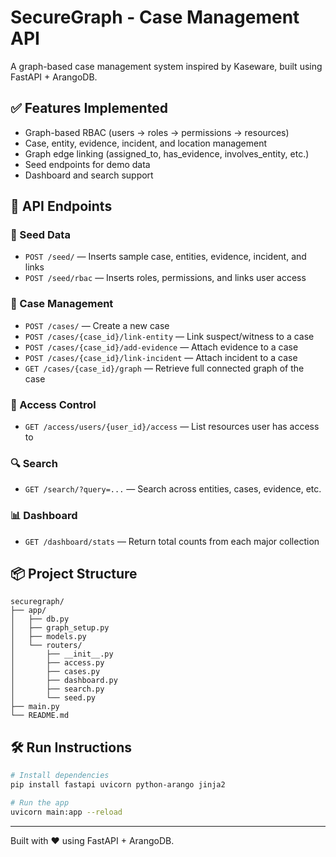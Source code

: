 # SecureGraph - Case Management API

A graph-based case management system inspired by Kaseware, built using FastAPI + ArangoDB.

## ✅ Features Implemented

- Graph-based RBAC (users → roles → permissions → resources)
- Case, entity, evidence, incident, and location management
- Graph edge linking (assigned_to, has_evidence, involves_entity, etc.)
- Seed endpoints for demo data
- Dashboard and search support

## 🚀 API Endpoints

### 🧪 Seed Data
- `POST /seed/` — Inserts sample case, entities, evidence, incident, and links
- `POST /seed/rbac` — Inserts roles, permissions, and links user access

### 📁 Case Management
- `POST /cases/` — Create a new case
- `POST /cases/{case_id}/link-entity` — Link suspect/witness to a case
- `POST /cases/{case_id}/add-evidence` — Attach evidence to a case
- `POST /cases/{case_id}/link-incident` — Attach incident to a case
- `GET /cases/{case_id}/graph` — Retrieve full connected graph of the case

### 🔐 Access Control
- `GET /access/users/{user_id}/access` — List resources user has access to

### 🔍 Search
- `GET /search/?query=...` — Search across entities, cases, evidence, etc.

### 📊 Dashboard
- `GET /dashboard/stats` — Return total counts from each major collection

## 📦 Project Structure

```
securegraph/
├── app/
│   ├── db.py
│   ├── graph_setup.py
│   ├── models.py
│   └── routers/
│       ├── __init__.py
│       ├── access.py
│       ├── cases.py
│       ├── dashboard.py
│       ├── search.py
│       └── seed.py
├── main.py
└── README.md
```

## 🛠️ Run Instructions

```bash
# Install dependencies
pip install fastapi uvicorn python-arango jinja2

# Run the app
uvicorn main:app --reload
```

---
Built with ❤️ using FastAPI + ArangoDB.